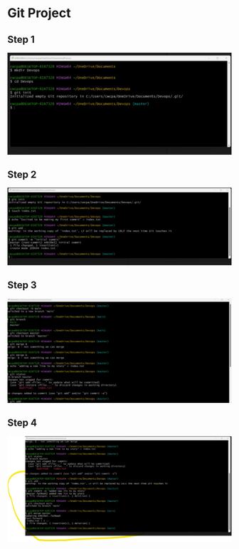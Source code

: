 # Git Project 

## Step 1

![Image](Images\git-1.jpg)


## Step 2

![Iamge](Images\git-2.jpg)



## Step 3

![Image](Images\git-3.jpg)


## Step 4

![Image](Images\git-4.jpg)